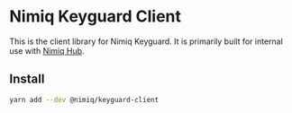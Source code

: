 # Nimiq Keyguard Client

This is the client library for Nimiq Keyguard. It is primarily built for internal
use with [Nimiq Hub](https://github.com/nimiq/hub).

## Install

```sh
yarn add --dev @nimiq/keyguard-client
```
